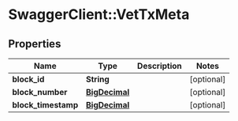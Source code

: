 # SwaggerClient::VetTxMeta

## Properties
Name | Type | Description | Notes
------------ | ------------- | ------------- | -------------
**block_id** | **String** |  | [optional] 
**block_number** | [**BigDecimal**](BigDecimal.md) |  | [optional] 
**block_timestamp** | [**BigDecimal**](BigDecimal.md) |  | [optional] 

